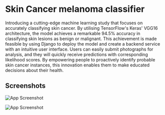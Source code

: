 
# Skin Cancer melanoma classifier
Introducing a cutting-edge machine learning study that focuses on accurately classifying skin cancer. By utilising TensorFlow's Keras' VGG16 architecture, the model achieves a remarkable 94.5% accuracy in classifying skin lesions as benign or malignant. This achievement is made feasible by using Django to deploy the model and create a backend service with an intuitive user interface. Users can easily submit photographs for analysis, and they will quickly receive predictions with corresponding likelihood scores. By empowering people to proactively identify probable skin cancer instances, this innovation enables them to make educated decisions about their health.


## Screenshots

![App Screenshot](https://raw.githubusercontent.com/PranjalSingh2608/melanoma_api/main/images/benign.bmp)

![App Screenshot](https://github.com/PranjalSingh2608/melanoma_api/blob/main/images/malignant.png)
